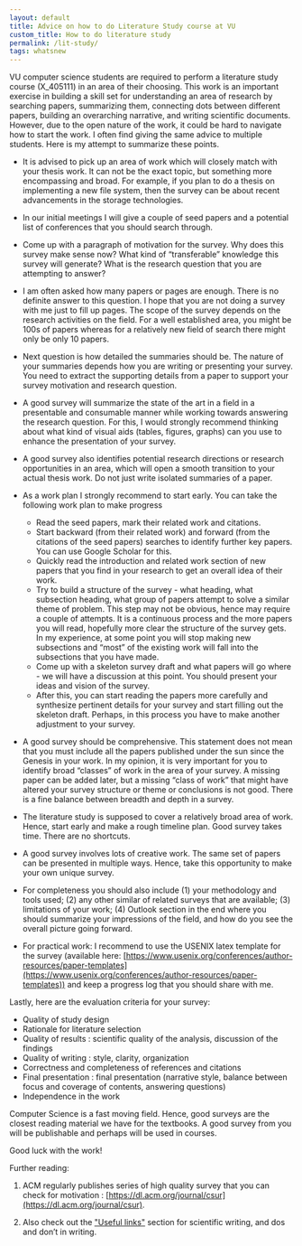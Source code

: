 ```yaml
---
layout: default
title: Advice on how to do Literature Study course at VU
custom_title: How to do literature study
permalink: /lit-study/
tags: whatsnew
---
```

VU computer science students are required to perform a literature study course (X_405111) in an area of their choosing. This work is an important exercise in building a skill set for understanding an area of research by searching papers, summarizing them, connecting dots between different papers, building an overarching narrative, and writing scientific documents. However, due to the open nature of the work, it could be hard to navigate how to start the work. I often find giving the same advice to multiple students. Here is my attempt to summarize these points. 

  * It is advised to pick up an area of work which will closely match with your thesis work. It can not be the exact topic, but something more encompassing and broad. For example, if you plan to do a thesis on implementing a new file system, then the survey can be about recent advancements in the storage technologies.

  * In our initial meetings I will give a couple of seed papers and a potential list of conferences that you should search through. 

  * Come up with a paragraph of motivation for the survey. Why does this survey make sense now? What kind of “transferable” knowledge this survey will generate? What is the research question that you are attempting to answer? 

  * I am often asked how many papers or pages are enough. There is no definite answer to this question. I hope that you are not doing a survey with me just to fill up pages. The scope of the survey depends on the research activities on the field. For a well established area, you might be 100s of papers whereas for a relatively new field of search there might only be only 10 papers. 

  * Next question is how detailed the summaries should be. The nature of your summaries depends how you are writing or presenting your survey. You need to extract the supporting details from a paper to support your survey motivation and research question. 

  * A good survey will summarize the state of the art in a field in a presentable and consumable manner while working towards answering the research question. For this, I would strongly recommend thinking about what kind of visual aids (tables, figures, graphs) can you use to enhance the presentation of your survey. 

  * A good survey also identifies potential research directions or research opportunities in an area, which will open a smooth transition to your actual thesis work. Do not just write isolated summaries of a paper. 

  * As a work plan I strongly recommend to start early. You can take the following work plan to make progress 
    * Read the seed papers, mark their related work and citations. 
    * Start backward (from their related work) and forward (from the citations of the seed papers) searches to identify further key papers. You can use Google Scholar for this.
    * Quickly read the introduction and related work section of new papers that you find in your research to get an overall idea of their work.
    * Try to build a structure of the survey - what heading, what subsection heading, what group of papers attempt to solve a similar theme of problem. This step may not be obvious, hence may require a couple of attempts. It is a continuous process and the more papers you will read, hopefully more clear the structure of the survey gets. In my experience, at some point you will stop making new subsections and “most” of the existing work will fall into the subsections that you have made. 
    * Come up with a skeleton survey draft and what papers will go where - we will have a discussion at this point. You should present your ideas and vision of the survey. 
    * After this, you can start reading the papers more carefully and synthesize pertinent details for your survey and start filling out the skeleton draft. Perhaps, in this process you have to make another adjustment to your survey. 

  * A good survey should be comprehensive. This statement does not mean that you must include all the papers published under the sun since the Genesis in your work. In my opinion, it is very important for you to identify broad “classes” of work in the area of your survey. A missing paper can be added later, but a missing “class of work” that might have altered your survey structure or theme or conclusions is not good. There is a fine balance between breadth and depth in a survey. 

  * The literature study is supposed to cover a relatively broad area of work. Hence, start early and make a rough timeline plan. Good survey takes time. There are no shortcuts. 

  * A good survey involves lots of creative work. The same set of papers can be presented in multiple ways. Hence, take this opportunity to make your own unique survey. 

  * For completeness you should also include (1) your methodology and tools used; (2) any other similar of related surveys that are available; (3) limitations of your work; (4) Outlook section in the end where you should summarize your impressions of the field, and how do you see the overall picture going forward. 

  * For practical work: I recommend to use the USENIX latex template for the survey (available here: [https://www.usenix.org/conferences/author-resources/paper-templates](https://www.usenix.org/conferences/author-resources/paper-templates)) and keep a progress log that you should share with me. 

Lastly, here are the evaluation criteria for your survey: 
  * Quality of study design
  * Rationale for literature selection
  * Quality of results : scientific quality of the analysis, discussion of the findings
  * Quality of writing : style, clarity, organization
  * Correctness and completeness of references and citations
  * Final presentation : final presentation (narrative style, balance between focus and coverage of contents, answering questions)
  * Independence in the work 

Computer Science is a fast moving field. Hence, good surveys are the closest reading material we have for the textbooks. A good survey from you will be publishable and perhaps will be used in courses. 

Good luck with the work! 

Further reading: 

1. ACM regularly publishes series of high quality survey that you can check for motivation : [https://dl.acm.org/journal/csur](https://dl.acm.org/journal/csur). 

2. Also check out the ["Useful links"](/teaching) section for scientific writing, and dos and don’t in writing. 
